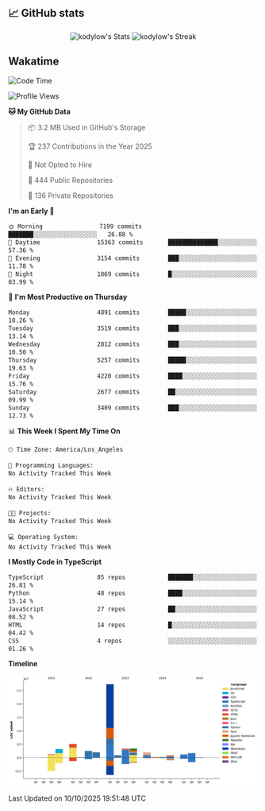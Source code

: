## 📈 GitHub stats
<!--START_SECTION:github-->
<div class="badges-githubstats">
  <p align="center">
    <img src="https://github-readme-stats.vercel.app/api?username=kodylow&theme=tokyonight&show_icons=true&hide_border=true&count_private=true" alt="kodylow's Stats" height="165">
    <img src="https://github-readme-streak-stats.herokuapp.com/?user=kodylow&theme=tokyonight&hide_border=true" alt="kodylow's Streak" height="165">
  </p>
</div>
<!--END_SECTION:github-->

## Wakatime 
<!--START_SECTION:waka-->
![Code Time](http://img.shields.io/badge/Code%20Time-1%2C294%20hrs%2031%20mins-blue)

![Profile Views](http://img.shields.io/badge/Profile%20Views-0-blue)

**🐱 My GitHub Data** 

> 📦 3.2 MB Used in GitHub's Storage 
 > 
> 🏆 237 Contributions in the Year 2025
 > 
> 🚫 Not Opted to Hire
 > 
> 📜 444 Public Repositories 
 > 
> 🔑 136 Private Repositories 
 > 
**I'm an Early 🐤** 

```text
🌞 Morning                7199 commits        ███████░░░░░░░░░░░░░░░░░░   26.88 % 
🌆 Daytime                15363 commits       ██████████████░░░░░░░░░░░   57.36 % 
🌃 Evening                3154 commits        ███░░░░░░░░░░░░░░░░░░░░░░   11.78 % 
🌙 Night                  1069 commits        █░░░░░░░░░░░░░░░░░░░░░░░░   03.99 % 
```
📅 **I'm Most Productive on Thursday** 

```text
Monday                   4891 commits        █████░░░░░░░░░░░░░░░░░░░░   18.26 % 
Tuesday                  3519 commits        ███░░░░░░░░░░░░░░░░░░░░░░   13.14 % 
Wednesday                2812 commits        ███░░░░░░░░░░░░░░░░░░░░░░   10.50 % 
Thursday                 5257 commits        █████░░░░░░░░░░░░░░░░░░░░   19.63 % 
Friday                   4220 commits        ████░░░░░░░░░░░░░░░░░░░░░   15.76 % 
Saturday                 2677 commits        ██░░░░░░░░░░░░░░░░░░░░░░░   09.99 % 
Sunday                   3409 commits        ███░░░░░░░░░░░░░░░░░░░░░░   12.73 % 
```


📊 **This Week I Spent My Time On** 

```text
🕑︎ Time Zone: America/Los_Angeles

💬 Programming Languages: 
No Activity Tracked This Week

🔥 Editors: 
No Activity Tracked This Week

🐱‍💻 Projects: 
No Activity Tracked This Week

💻 Operating System: 
No Activity Tracked This Week
```

**I Mostly Code in TypeScript** 

```text
TypeScript               85 repos            ███████░░░░░░░░░░░░░░░░░░   26.81 % 
Python                   48 repos            ████░░░░░░░░░░░░░░░░░░░░░   15.14 % 
JavaScript               27 repos            ██░░░░░░░░░░░░░░░░░░░░░░░   08.52 % 
HTML                     14 repos            █░░░░░░░░░░░░░░░░░░░░░░░░   04.42 % 
CSS                      4 repos             ░░░░░░░░░░░░░░░░░░░░░░░░░   01.26 % 
```



**Timeline**

![Lines of Code chart](https://raw.githubusercontent.com/Kodylow/Kodylow/master/assets/bar_graph.png)


 Last Updated on 10/10/2025 19:51:48 UTC
<!--END_SECTION:waka-->
